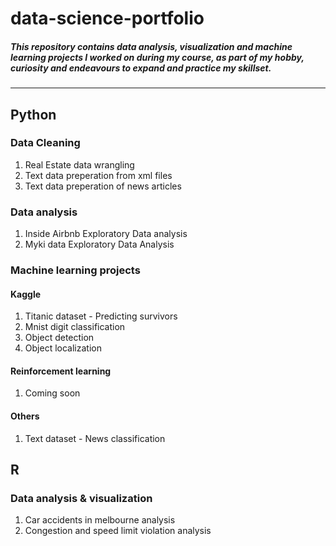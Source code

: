 # data-science-portfolio
##### This repository contains data analysis, visualization and machine learning projects I worked on during my course, as part of my hobby, curiosity and endeavours to expand and practice my skillset.
-------------------------------------------------------------------------------------------------------------------------------------

## Python

### Data Cleaning
1. Real Estate data wrangling
2. Text data preperation from xml files
3. Text data preperation of news articles

### Data analysis

1. Inside Airbnb Exploratory Data analysis
2. Myki data Exploratory Data Analysis

### Machine learning projects

#### Kaggle
1. Titanic dataset - Predicting survivors
2. Mnist digit classification
3. Object detection
4. Object localization


#### Reinforcement learning
1. Coming soon

#### Others
1. Text dataset - News classification

## R

### Data analysis & visualization
1. Car accidents in melbourne analysis
2. Congestion and speed limit violation analysis
